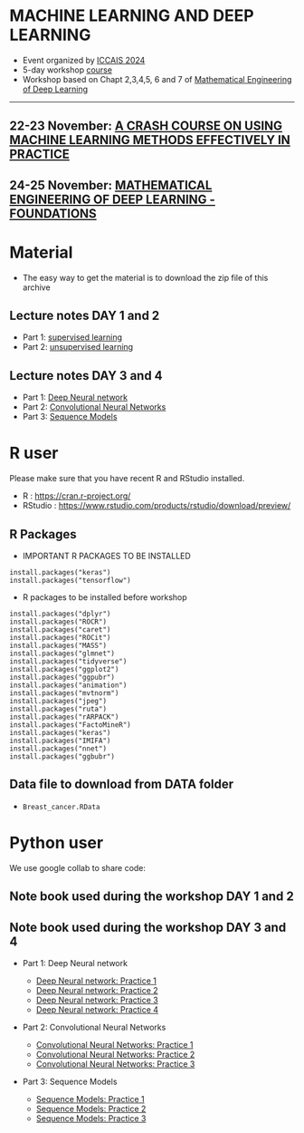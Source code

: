# MACHINE LEARNING AND DEEP LEARNING


- Event organized by [ICCAIS 2024](https://ami.gov.vn/2024iccais)
- 5-day workshop [course](https://ami.gov.vn/2024iccais_course/)
- Workshop based on Chapt 2,3,4,5, 6 and 7 of [Mathematical Engineering of Deep Learning](https://deeplearningmath.org)

---


## 22-23 November: [A CRASH COURSE ON USING MACHINE LEARNING METHODS EFFECTIVELY IN PRACTICE](/MachineLearning)


## 24-25 November: [MATHEMATICAL ENGINEERING OF DEEP LEARNING - FOUNDATIONS](/DeepLearning)


# Material 

- The easy way to get the material is to download the zip file of this archive

 ## Lecture notes **DAY 1 and 2**

- Part 1: [supervised learning](/MachineLearning/Machine_learning_PART1.nb.html.zip)
- Part 2: [unsupervised learning](/MachineLearning//Machine_learning_Part2.nb.html.zip)

 ## Lecture notes **DAY 3 and 4**

- Part 1: [Deep Neural network](/DeepLearning/Deep_learning_DNN_Vietnam.nb.html.zip)
- Part 2: [Convolutional Neural Networks](/DeepLearning/Deep_learning_CNNN_Vietnam.nb.html.zip)
- Part 3: [Sequence Models](/DeepLearning/Deep_learning_RNNN_Vietnam.nb.html.zip)


# R user 

Please make sure that you have  recent R and RStudio installed.

  - R : https://cran.r-project.org/
  - RStudio : https://www.rstudio.com/products/rstudio/download/preview/


## R Packages 

- IMPORTANT R PACKAGES TO BE INSTALLED

```{r,eval=FALSE}
install.packages("keras")
install.packages("tensorflow")
```

- R packages to be installed before workshop

```{r,eval=FALSE}
install.packages("dplyr")
install.packages("ROCR")
install.packages("caret")
install.packages("ROCit")
install.packages("MASS")
install.packages("glmnet")
install.packages("tidyverse")
install.packages("ggplot2")
install.packages("ggpubr")
install.packages("animation")
install.packages("mvtnorm")
install.packages("jpeg")
install.packages("ruta")
install.packages("rARPACK")
install.packages("FactoMineR")
install.packages("keras")
install.packages("IMIFA")
install.packages("nnet")
install.packages("ggbubr")
```

## Data file to download from DATA folder

- ``Breast_cancer.RData``


# Python user

We use google collab to share code:

## Note book used during the workshop DAY 1 and 2


## Note book used during the workshop DAY 3 and 4

- Part 1: Deep Neural network
    - [Deep Neural network: Practice 1](https://colab.research.google.com/drive/1GDdmVTk_Y_SUKvDrVWPf8CKj-M6r0NyG#scrollTo=OLuuc9QrSxFn)
    - [Deep Neural network: Practice 2](https://colab.research.google.com/drive/1gpr8Xl5Y51-dYDQ1BA6lNcJ8yZq3GPvr)
    - [Deep Neural network: Practice 3](https://colab.research.google.com/drive/12PETdpB2B0Y2mTGzYUQ8X6M0GxRo4cQN#scrollTo=kNmB-JWBaX59)
    - [Deep Neural network: Practice 4](https://colab.research.google.com/drive/1Msg2GDt5P0kB0MVPSPUcGZGIxDjOgoDb?usp=sharing)

- Part 2: Convolutional Neural Networks

    - [Convolutional Neural Networks: Practice 1](https://colab.research.google.com/drive/1dtH3UHSfbK5Ss9E9ogtYG5YQzc5fTXNE#scrollTo=klnJ1uktsIVl)
    - [Convolutional Neural Networks: Practice 2](https://colab.research.google.com/drive/1NysOFe1nSgLXZ7EHYqwoy9JvkZZiIPXd#scrollTo=Jq70jQzm08cK)
    - [Convolutional Neural Networks: Practice 3](https://colab.research.google.com/drive/1Foo-KTWMiJV-sl0mRaZnWHnk05VQLyUB)
   
- Part 3: Sequence Models
    
    - [Sequence Models: Practice 1](https://colab.research.google.com/drive/1VMNmL1YKZHZBJip8f5tcEMxj5VlCIfbM#scrollTo=sB1y93Nmik5T)
    - [Sequence Models: Practice 2](https://colab.research.google.com/drive/1MnvITjntB9AmHL2BN_03hGQcDxNVom4B#scrollTo=TvEZtC85n1--)
    - [Sequence Models: Practice 3](https://colab.research.google.com/drive/10HN5da584vuDld6Go9QceNIyGRfrsKCg#)


